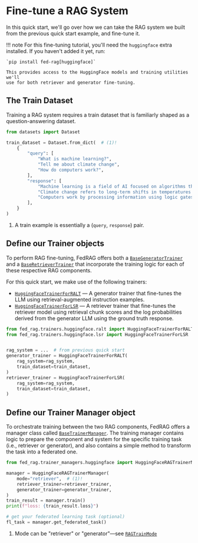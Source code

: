 # Fine-tune a RAG System

<!-- markdownlint-disable-file MD033 MD046 -->

In this quick start, we'll go over how we can take the RAG system we built from
the previous quick start example, and fine-tune it.

!!! note
    For this fine-tuning tutorial, you'll need the `huggingface` extra installed.
    If you haven't added it yet, run:

    `pip install fed-rag[huggingface]`

    This provides access to the HuggingFace models and training utilities we'll
    use for both retriever and generator fine-tuning.

## The Train Dataset

Training a RAG system requires a train dataset that is familiarly shaped as a question-answering
dataset.

```py title="training examples for RAG fine-tuning"
from datasets import Dataset

train_dataset = Dataset.from_dict(  # (1)!
    {
        "query": [
            "What is machine learning?",
            "Tell me about climate change",
            "How do computers work?",
        ],
        "response": [
            "Machine learning is a field of AI focused on algorithms that learn from data.",
            "Climate change refers to long-term shifts in temperatures and weather patterns.",
            "Computers work by processing information using logic gates and electronic components.",
        ],
    }
)
```

1. A train example is essentially a (`query`, `response`) pair.

## Define our Trainer objects

To perform RAG fine-tuning, FedRAG offers both a [`BaseGeneratorTrainer`](../../api_reference/trainers/index.md)
and a [`BaseRetrieverTrainer`](../../api_reference/trainers/index.md) that incorporate
the training logic for each of these respective RAG components.

For this quick start, we make use of the following trainers:

- [`HuggingFaceTrainerForRALT`](../../api_reference/trainers/huggingface.md) — A
  generator trainer that fine-tunes the LLM using retrieval-augmented instruction
  examples.
- [`HuggingFaceTrainerForLSR`](../../api_reference/trainers/huggingface.md) — A
  retriever trainer that fine-tunes the retriever model using retrieval chunk scores
  and the log probabilities derived from the generator LLM using the ground truth
  response.

``` py title="retrieval-augmented fine-tuning"
from fed_rag.trainers.huggingface.ralt import HuggingFaceTrainerForRALT
from fed_rag.trainers.huggingface.lsr import HuggingFaceTrainerForLSR


rag_system = ...  # from previous quick start
generator_trainer = HuggingFaceTrainerForRALT(
    rag_system=rag_system,
    train_dataset=train_dataset,
)
retriever_trainer = HuggingFaceTrainerForLSR(
    rag_system=rag_system,
    train_dataset=train_dataset,
)
```

## Define our Trainer Manager object

To orchestrate training between the two RAG components, FedRAG offers a manager
class called [`BaseTrainerManager`](../../api_reference/trainer_managers/index.md).
The training manager contains logic to prepare the component and system for the
specific training task (i.e., retriever or generator), and also contains a simple
method to transform the task into a federated one.

```py title="training with managers"
from fed_rag.trainer_managers.huggingface import HuggingFaceRAGTrainerManager

manager = HuggingFaceRAGTrainerManager(
    mode="retriever",  # (1)!
    retriever_trainer=retriever_trainer,
    generator_trainer=generator_trainer,
)
train_result = manager.train()
print(f"loss: {train_result.loss}")

# get your federated learning task (optional)
fl_task = manager.get_federated_task()
```

1. Mode can be "retriever" or "generator"—see [`RAGTrainMode`](../../api_reference/trainer_managers/index.md)
